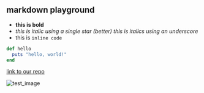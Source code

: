 ## markdown playground
- **this is bold**
- *this is italic using a single star (better)* _this is italics using an underscore_
- this is `inline code`

```ruby
def hello
  puts "hello, world!"
end
```

[link to our repo](https://github.com/pbsugg/phase-0-unit-1/tree/master/week-2/gps1-1)

![test_image](https://assets-cdn.github.com/images/modules/logos_page/Octocat.png)